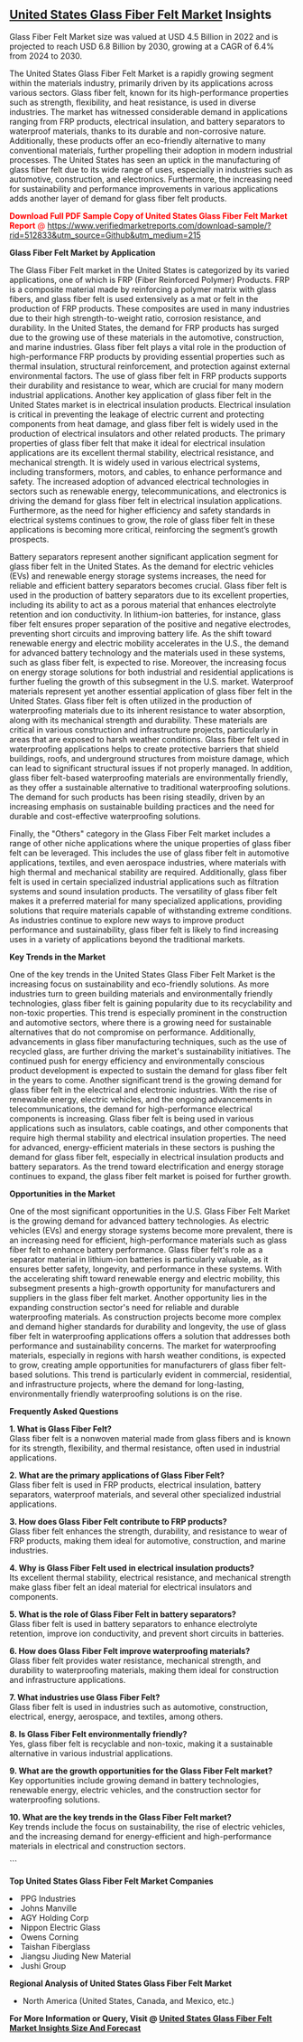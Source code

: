 <h2><a href="https://www.verifiedmarketreports.com/download-sample/?rid=512833&amp;utm_source=Github&amp;utm_medium=215" target="_blank">United States Glass Fiber Felt Market</a> Insights</h2><p>Glass Fiber Felt Market size was valued at USD 4.5 Billion in 2022 and is projected to reach USD 6.8 Billion by 2030, growing at a CAGR of 6.4% from 2024 to 2030.</p><p> <p>The United States Glass Fiber Felt Market is a rapidly growing segment within the materials industry, primarily driven by its applications across various sectors. Glass fiber felt, known for its high-performance properties such as strength, flexibility, and heat resistance, is used in diverse industries. The market has witnessed considerable demand in applications ranging from FRP products, electrical insulation, and battery separators to waterproof materials, thanks to its durable and non-corrosive nature. Additionally, these products offer an eco-friendly alternative to many conventional materials, further propelling their adoption in modern industrial processes. The United States has seen an uptick in the manufacturing of glass fiber felt due to its wide range of uses, especially in industries such as automotive, construction, and electronics. Furthermore, the increasing need for sustainability and performance improvements in various applications adds another layer of demand for glass fiber felt products. <p><span class=""><span style="color: #ff0000;"><strong>Download Full PDF Sample Copy of United States Glass Fiber Felt Market Report</strong> @ </span><a href="https://www.verifiedmarketreports.com/download-sample/?rid=512833&amp;utm_source=Github&amp;utm_medium=215" target="_blank">https://www.verifiedmarketreports.com/download-sample/?rid=512833&amp;utm_source=Github&amp;utm_medium=215</a></span></p></p> <p><strong>Glass Fiber Felt Market by Application</strong></p> <p>The Glass Fiber Felt market in the United States is categorized by its varied applications, one of which is FRP (Fiber Reinforced Polymer) Products. FRP is a composite material made by reinforcing a polymer matrix with glass fibers, and glass fiber felt is used extensively as a mat or felt in the production of FRP products. These composites are used in many industries due to their high strength-to-weight ratio, corrosion resistance, and durability. In the United States, the demand for FRP products has surged due to the growing use of these materials in the automotive, construction, and marine industries. Glass fiber felt plays a vital role in the production of high-performance FRP products by providing essential properties such as thermal insulation, structural reinforcement, and protection against external environmental factors. The use of glass fiber felt in FRP products supports their durability and resistance to wear, which are crucial for many modern industrial applications. Another key application of glass fiber felt in the United States market is in electrical insulation products. Electrical insulation is critical in preventing the leakage of electric current and protecting components from heat damage, and glass fiber felt is widely used in the production of electrical insulators and other related products. The primary properties of glass fiber felt that make it ideal for electrical insulation applications are its excellent thermal stability, electrical resistance, and mechanical strength. It is widely used in various electrical systems, including transformers, motors, and cables, to enhance performance and safety. The increased adoption of advanced electrical technologies in sectors such as renewable energy, telecommunications, and electronics is driving the demand for glass fiber felt in electrical insulation applications. Furthermore, as the need for higher efficiency and safety standards in electrical systems continues to grow, the role of glass fiber felt in these applications is becoming more critical, reinforcing the segment’s growth prospects. <p>Battery separators represent another significant application segment for glass fiber felt in the United States. As the demand for electric vehicles (EVs) and renewable energy storage systems increases, the need for reliable and efficient battery separators becomes crucial. Glass fiber felt is used in the production of battery separators due to its excellent properties, including its ability to act as a porous material that enhances electrolyte retention and ion conductivity. In lithium-ion batteries, for instance, glass fiber felt ensures proper separation of the positive and negative electrodes, preventing short circuits and improving battery life. As the shift toward renewable energy and electric mobility accelerates in the U.S., the demand for advanced battery technology and the materials used in these systems, such as glass fiber felt, is expected to rise. Moreover, the increasing focus on energy storage solutions for both industrial and residential applications is further fueling the growth of this subsegment in the U.S. market. Waterproof materials represent yet another essential application of glass fiber felt in the United States. Glass fiber felt is often utilized in the production of waterproofing materials due to its inherent resistance to water absorption, along with its mechanical strength and durability. These materials are critical in various construction and infrastructure projects, particularly in areas that are exposed to harsh weather conditions. Glass fiber felt used in waterproofing applications helps to create protective barriers that shield buildings, roofs, and underground structures from moisture damage, which can lead to significant structural issues if not properly managed. In addition, glass fiber felt-based waterproofing materials are environmentally friendly, as they offer a sustainable alternative to traditional waterproofing solutions. The demand for such products has been rising steadily, driven by an increasing emphasis on sustainable building practices and the need for durable and cost-effective waterproofing solutions. <p>Finally, the "Others" category in the Glass Fiber Felt market includes a range of other niche applications where the unique properties of glass fiber felt can be leveraged. This includes the use of glass fiber felt in automotive applications, textiles, and even aerospace industries, where materials with high thermal and mechanical stability are required. Additionally, glass fiber felt is used in certain specialized industrial applications such as filtration systems and sound insulation products. The versatility of glass fiber felt makes it a preferred material for many specialized applications, providing solutions that require materials capable of withstanding extreme conditions. As industries continue to explore new ways to improve product performance and sustainability, glass fiber felt is likely to find increasing uses in a variety of applications beyond the traditional markets. <p><strong>Key Trends in the Market</strong></p> <p>One of the key trends in the United States Glass Fiber Felt Market is the increasing focus on sustainability and eco-friendly solutions. As more industries turn to green building materials and environmentally friendly technologies, glass fiber felt is gaining popularity due to its recyclability and non-toxic properties. This trend is especially prominent in the construction and automotive sectors, where there is a growing need for sustainable alternatives that do not compromise on performance. Additionally, advancements in glass fiber manufacturing techniques, such as the use of recycled glass, are further driving the market's sustainability initiatives. The continued push for energy efficiency and environmentally conscious product development is expected to sustain the demand for glass fiber felt in the years to come. Another significant trend is the growing demand for glass fiber felt in the electrical and electronic industries. With the rise of renewable energy, electric vehicles, and the ongoing advancements in telecommunications, the demand for high-performance electrical components is increasing. Glass fiber felt is being used in various applications such as insulators, cable coatings, and other components that require high thermal stability and electrical insulation properties. The need for advanced, energy-efficient materials in these sectors is pushing the demand for glass fiber felt, especially in electrical insulation products and battery separators. As the trend toward electrification and energy storage continues to expand, the glass fiber felt market is poised for further growth. <p><strong>Opportunities in the Market</strong></p> <p>One of the most significant opportunities in the U.S. Glass Fiber Felt Market is the growing demand for advanced battery technologies. As electric vehicles (EVs) and energy storage systems become more prevalent, there is an increasing need for efficient, high-performance materials such as glass fiber felt to enhance battery performance. Glass fiber felt's role as a separator material in lithium-ion batteries is particularly valuable, as it ensures better safety, longevity, and performance in these systems. With the accelerating shift toward renewable energy and electric mobility, this subsegment presents a high-growth opportunity for manufacturers and suppliers in the glass fiber felt market. Another opportunity lies in the expanding construction sector's need for reliable and durable waterproofing materials. As construction projects become more complex and demand higher standards for durability and longevity, the use of glass fiber felt in waterproofing applications offers a solution that addresses both performance and sustainability concerns. The market for waterproofing materials, especially in regions with harsh weather conditions, is expected to grow, creating ample opportunities for manufacturers of glass fiber felt-based solutions. This trend is particularly evident in commercial, residential, and infrastructure projects, where the demand for long-lasting, environmentally friendly waterproofing solutions is on the rise. <p><strong>Frequently Asked Questions</strong></p> <p><strong>1. What is Glass Fiber Felt?</strong><br> Glass fiber felt is a nonwoven material made from glass fibers and is known for its strength, flexibility, and thermal resistance, often used in industrial applications.</p> <p><strong>2. What are the primary applications of Glass Fiber Felt?</strong><br> Glass fiber felt is used in FRP products, electrical insulation, battery separators, waterproof materials, and several other specialized industrial applications.</p> <p><strong>3. How does Glass Fiber Felt contribute to FRP products?</strong><br> Glass fiber felt enhances the strength, durability, and resistance to wear of FRP products, making them ideal for automotive, construction, and marine industries.</p> <p><strong>4. Why is Glass Fiber Felt used in electrical insulation products?</strong><br> Its excellent thermal stability, electrical resistance, and mechanical strength make glass fiber felt an ideal material for electrical insulators and components.</p> <p><strong>5. What is the role of Glass Fiber Felt in battery separators?</strong><br> Glass fiber felt is used in battery separators to enhance electrolyte retention, improve ion conductivity, and prevent short circuits in batteries.</p> <p><strong>6. How does Glass Fiber Felt improve waterproofing materials?</strong><br> Glass fiber felt provides water resistance, mechanical strength, and durability to waterproofing materials, making them ideal for construction and infrastructure applications.</p> <p><strong>7. What industries use Glass Fiber Felt?</strong><br> Glass fiber felt is used in industries such as automotive, construction, electrical, energy, aerospace, and textiles, among others.</p> <p><strong>8. Is Glass Fiber Felt environmentally friendly?</strong><br> Yes, glass fiber felt is recyclable and non-toxic, making it a sustainable alternative in various industrial applications.</p> <p><strong>9. What are the growth opportunities for the Glass Fiber Felt market?</strong><br> Key opportunities include growing demand in battery technologies, renewable energy, electric vehicles, and the construction sector for waterproofing solutions.</p> <p><strong>10. What are the key trends in the Glass Fiber Felt market?</strong><br> Key trends include the focus on sustainability, the rise of electric vehicles, and the increasing demand for energy-efficient and high-performance materials in electrical and construction sectors.</p> ```</p><p><strong>Top United States Glass Fiber Felt Market Companies</strong></p><div data-test-id=""><p><li>PPG Industries</li><li> Johns Manville</li><li> AGY Holding Corp</li><li> Nippon Electric Glass</li><li> Owens Corning</li><li> Taishan Fiberglass</li><li> Jiangsu Jiuding New Material</li><li> Jushi Group</li></p><div><strong>Regional Analysis of&nbsp;United States Glass Fiber Felt Market</strong></div><ul><li dir="ltr"><p dir="ltr">North America&nbsp;(United States, Canada, and Mexico, etc.)</p></li></ul><p><strong>For More Information or Query, Visit @&nbsp;</strong><strong><a href="https://www.verifiedmarketreports.com/product/glass-fiber-felt-market-size-and-forecast/?utm_source=Github&amp;utm_medium=215" target="_blank">United States Glass Fiber Felt Market Insights Size And Forecast</a></strong></p></div>
